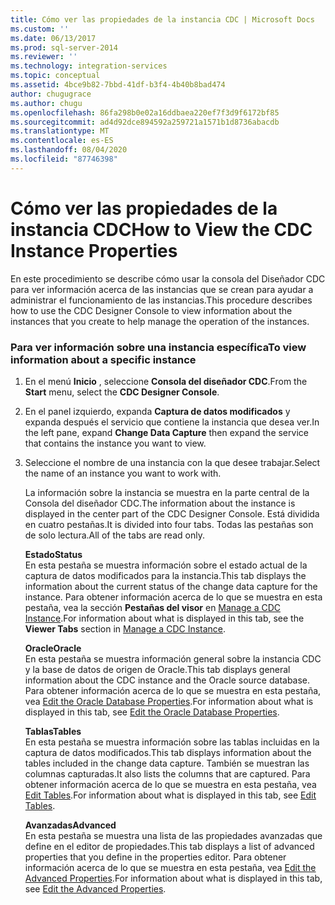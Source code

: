 ```yaml
---
title: Cómo ver las propiedades de la instancia CDC | Microsoft Docs
ms.custom: ''
ms.date: 06/13/2017
ms.prod: sql-server-2014
ms.reviewer: ''
ms.technology: integration-services
ms.topic: conceptual
ms.assetid: 4bce9b82-7bbd-41df-b3f4-4b40b8bad474
author: chugugrace
ms.author: chugu
ms.openlocfilehash: 86fa298b0e02a16ddbaea220ef7f3d9f6172bf85
ms.sourcegitcommit: ad4d92dce894592a259721a1571b1d8736abacdb
ms.translationtype: MT
ms.contentlocale: es-ES
ms.lasthandoff: 08/04/2020
ms.locfileid: "87746398"
---
```

# <a name="how-to-view-the-cdc-instance-properties"></a><span data-ttu-id="da058-102">Cómo ver las propiedades de la instancia CDC</span><span class="sxs-lookup"><span data-stu-id="da058-102">How to View the CDC Instance Properties</span></span>
  <span data-ttu-id="da058-103">En este procedimiento se describe cómo usar la consola del Diseñador CDC para ver información acerca de las instancias que se crean para ayudar a administrar el funcionamiento de las instancias.</span><span class="sxs-lookup"><span data-stu-id="da058-103">This procedure describes how to use the CDC Designer Console to view information about the instances that you create to help manage the operation of the instances.</span></span>  
  
### <a name="to-view-information-about-a-specific-instance"></a><span data-ttu-id="da058-104">Para ver información sobre una instancia específica</span><span class="sxs-lookup"><span data-stu-id="da058-104">To view information about a specific instance</span></span>  
  
1.  <span data-ttu-id="da058-105">En el menú **Inicio** , seleccione **Consola del diseñador CDC**.</span><span class="sxs-lookup"><span data-stu-id="da058-105">From the **Start** menu, select the **CDC Designer Console**.</span></span>  
  
2.  <span data-ttu-id="da058-106">En el panel izquierdo, expanda **Captura de datos modificados** y expanda después el servicio que contiene la instancia que desea ver.</span><span class="sxs-lookup"><span data-stu-id="da058-106">In the left pane, expand **Change Data Capture** then expand the service that contains the instance you want to view.</span></span>  
  
3.  <span data-ttu-id="da058-107">Seleccione el nombre de una instancia con la que desee trabajar.</span><span class="sxs-lookup"><span data-stu-id="da058-107">Select the name of an instance you want to work with.</span></span>  
  
     <span data-ttu-id="da058-108">La información sobre la instancia se muestra en la parte central de la Consola del diseñador CDC.</span><span class="sxs-lookup"><span data-stu-id="da058-108">The information about the instance is displayed in the center part of the CDC Designer Console.</span></span> <span data-ttu-id="da058-109">Está dividida en cuatro pestañas.</span><span class="sxs-lookup"><span data-stu-id="da058-109">It is divided into four tabs.</span></span> <span data-ttu-id="da058-110">Todas las pestañas son de solo lectura.</span><span class="sxs-lookup"><span data-stu-id="da058-110">All of the tabs are read only.</span></span>  
  
     <span data-ttu-id="da058-111">**Estado**</span><span class="sxs-lookup"><span data-stu-id="da058-111">**Status**</span></span>  
     <span data-ttu-id="da058-112">En esta pestaña se muestra información sobre el estado actual de la captura de datos modificados para la instancia.</span><span class="sxs-lookup"><span data-stu-id="da058-112">This tab displays the information about the current status of the change data capture for the instance.</span></span> <span data-ttu-id="da058-113">Para obtener información acerca de lo que se muestra en esta pestaña, vea la sección **Pestañas del visor** en [Manage a CDC Instance](manage-a-cdc-instance.md).</span><span class="sxs-lookup"><span data-stu-id="da058-113">For information about what is displayed in this tab, see the **Viewer Tabs** section in [Manage a CDC Instance](manage-a-cdc-instance.md).</span></span>  
  
     <span data-ttu-id="da058-114">**Oracle**</span><span class="sxs-lookup"><span data-stu-id="da058-114">**Oracle**</span></span>  
     <span data-ttu-id="da058-115">En esta pestaña se muestra información general sobre la instancia CDC y la base de datos de origen de Oracle.</span><span class="sxs-lookup"><span data-stu-id="da058-115">This tab displays general information about the CDC instance and the Oracle source database.</span></span> <span data-ttu-id="da058-116">Para obtener información acerca de lo que se muestra en esta pestaña, vea [Edit the Oracle Database Properties](edit-the-oracle-database-properties.md).</span><span class="sxs-lookup"><span data-stu-id="da058-116">For information about what is displayed in this tab, see [Edit the Oracle Database Properties](edit-the-oracle-database-properties.md).</span></span>  
  
     <span data-ttu-id="da058-117">**Tablas**</span><span class="sxs-lookup"><span data-stu-id="da058-117">**Tables**</span></span>  
     <span data-ttu-id="da058-118">En esta pestaña se muestra información sobre las tablas incluidas en la captura de datos modificados.</span><span class="sxs-lookup"><span data-stu-id="da058-118">This tab displays information about the tables included in the change data capture.</span></span> <span data-ttu-id="da058-119">También se muestran las columnas capturadas.</span><span class="sxs-lookup"><span data-stu-id="da058-119">It also lists the columns that are captured.</span></span> <span data-ttu-id="da058-120">Para obtener información acerca de lo que se muestra en esta pestaña, vea [Edit Tables](edit-tables.md).</span><span class="sxs-lookup"><span data-stu-id="da058-120">For information about what is displayed in this tab, see [Edit Tables](edit-tables.md).</span></span>  
  
     <span data-ttu-id="da058-121">**Avanzadas**</span><span class="sxs-lookup"><span data-stu-id="da058-121">**Advanced**</span></span>  
     <span data-ttu-id="da058-122">En esta pestaña se muestra una lista de las propiedades avanzadas que define en el editor de propiedades.</span><span class="sxs-lookup"><span data-stu-id="da058-122">This tab displays a list of advanced properties that you define in the properties editor.</span></span> <span data-ttu-id="da058-123">Para obtener información acerca de lo que se muestra en esta pestaña, vea [Edit the Advanced Properties](edit-the-advanced-properties.md).</span><span class="sxs-lookup"><span data-stu-id="da058-123">For information about what is displayed in this tab, see [Edit the Advanced Properties](edit-the-advanced-properties.md).</span></span>  
  
  
